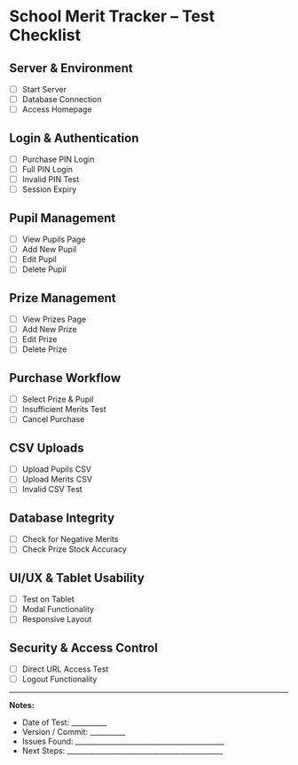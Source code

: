 # School Merit Tracker – Test Checklist


## Server & Environment
- [ ] Start Server
- [ ] Database Connection
- [ ] Access Homepage

## Login & Authentication
- [ ] Purchase PIN Login
- [ ] Full PIN Login
- [ ] Invalid PIN Test
- [ ] Session Expiry

## Pupil Management
- [ ] View Pupils Page
- [ ] Add New Pupil
- [ ] Edit Pupil
- [ ] Delete Pupil

## Prize Management
- [ ] View Prizes Page
- [ ] Add New Prize
- [ ] Edit Prize
- [ ] Delete Prize

## Purchase Workflow
- [ ] Select Prize & Pupil
- [ ] Insufficient Merits Test
- [ ] Cancel Purchase

## CSV Uploads
- [ ] Upload Pupils CSV
- [ ] Upload Merits CSV
- [ ] Invalid CSV Test

## Database Integrity
- [ ] Check for Negative Merits
- [ ] Check Prize Stock Accuracy

## UI/UX & Tablet Usability
- [ ] Test on Tablet
- [ ] Modal Functionality
- [ ] Responsive Layout

## Security & Access Control
- [ ] Direct URL Access Test
- [ ] Logout Functionality

---

**Notes:**  
- Date of Test: __________  
- Version / Commit: __________  
- Issues Found: __________________________________________  
- Next Steps: ____________________________________________
